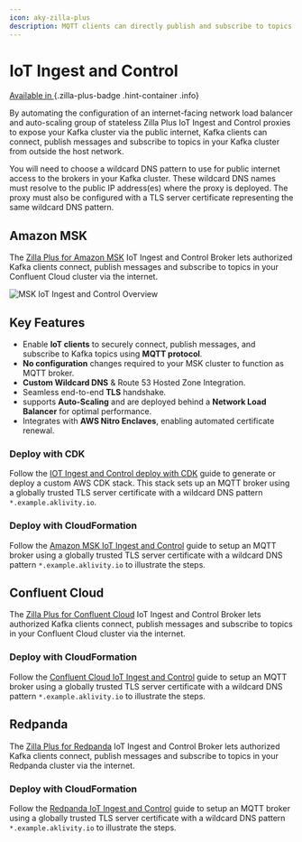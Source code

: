 ```yaml
---
icon: aky-zilla-plus
description: MQTT clients can directly publish and subscribe to topics through MQTT entry points into your Kafka cluster.
---
```


# IoT Ingest and Control

<!-- markdownlint-disable MD024 -->

[Available in <ZillaPlus/>](https://www.aklivity.io/products/zilla-plus)
{.zilla-plus-badge .hint-container .info}

By automating the configuration of an internet-facing network load balancer and auto-scaling group of stateless Zilla Plus IoT Ingest and Control proxies to expose your Kafka cluster via the public internet, Kafka clients can connect, publish messages and subscribe to topics in your Kafka cluster from outside the host network.

You will need to choose a wildcard DNS pattern to use for public internet access to the brokers in your Kafka cluster. These wildcard DNS names must resolve to the public IP address(es) where the <ZillaPlus/> proxy is deployed. The <ZillaPlus/> proxy must also be configured with a TLS server certificate representing the same wildcard DNS pattern.

## Amazon MSK

The [Zilla Plus for Amazon MSK](https://aws.amazon.com/marketplace/pp/prodview-jshnzslazfm44) IoT Ingest and Control Broker lets authorized Kafka clients connect, publish messages and subscribe to topics in your Confluent Cloud cluster via the internet.

![MSK IoT Ingest and Control Overview](/iot_ingestion_control.png)

## Key Features

- Enable **IoT clients** to securely connect, publish messages, and subscribe to Kafka topics using **MQTT protocol**.
- **No configuration** changes required to your MSK cluster to function as MQTT broker.
- **Custom Wildcard DNS** & Route 53 Hosted Zone Integration.
- Seamless end-to-end **TLS** handshake.
- <ZillaPlus/> supports **Auto-Scaling** and are deployed behind a **Network Load Balancer** for optimal performance.
- Integrates with **AWS Nitro Enclaves**, enabling automated certificate renewal.


### Deploy with CDK

Follow the [IOT Ingest and Control deploy with CDK](https://github.com/aklivity/zilla-plus-aws-templates/tree/main/amazon-msk/cdk/iot-ingest-and-control) guide to generate or deploy a custom AWS CDK stack. This stack sets up an MQTT broker using a globally trusted TLS server certificate with a wildcard DNS pattern `*.example.aklivity.io`.

### Deploy with CloudFormation

Follow the [Amazon MSK IoT Ingest and Control](../../how-tos/confluent-cloud/iot-ingest-control.md) guide to setup an MQTT broker using a globally trusted TLS server certificate with a wildcard DNS pattern `*.example.aklivity.io` to illustrate the steps.

## Confluent Cloud

The [Zilla Plus for Confluent Cloud](https://aws.amazon.com/marketplace/pp/prodview-eblxkinsqbaks) IoT Ingest and Control Broker lets authorized Kafka clients connect, publish messages and subscribe to topics in your Confluent Cloud cluster via the internet.

### Deploy with CloudFormation

Follow the [Confluent Cloud IoT Ingest and Control](../../how-tos/confluent-cloud/iot-ingest-control.md) guide to setup an MQTT broker using a globally trusted TLS server certificate with a wildcard DNS pattern `*.example.aklivity.io` to illustrate the steps.

## Redpanda

The [Zilla Plus for Redpanda](https://aws.amazon.com/marketplace/pp/prodview-sj4kquyndubiu) IoT Ingest and Control Broker lets authorized Kafka clients connect, publish messages and subscribe to topics in your Redpanda cluster via the internet.

### Deploy with CloudFormation

Follow the [Redpanda IoT Ingest and Control](../../how-tos/redpanda/iot-ingest-control.md) guide to setup an MQTT broker using a globally trusted TLS server certificate with a wildcard DNS pattern `*.example.aklivity.io` to illustrate the steps.
